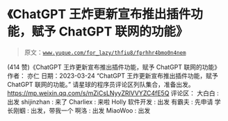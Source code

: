 # 《ChatGPT 王炸更新宣布推出插件功能，赋予 ChatGPT 联网的功能》

> 原文：[`www.yuque.com/for_lazy/thfiu8/fprhhr4bmo0n4nem`](https://www.yuque.com/for_lazy/thfiu8/fprhhr4bmo0n4nem)

<ne-h2 id="73264391" data-lake-id="73264391"><ne-heading-ext><ne-heading-anchor></ne-heading-anchor><ne-heading-fold></ne-heading-fold></ne-heading-ext><ne-heading-content><ne-text id="u7619661b">(414 赞)《ChatGPT 王炸更新宣布推出插件功能，赋予 ChatGPT 联网的功能》</ne-text></ne-heading-content></ne-h2> <ne-p id="uc5942efe" data-lake-id="uc5942efe"><ne-text id="u1041e51a">作者： 亦仁</ne-text></ne-p> <ne-p id="ucd559931" data-lake-id="ucd559931"><ne-text id="u8012cb00">日期：2023-03-24</ne-text></ne-p> <ne-p id="u818b5355" data-lake-id="u818b5355"><ne-text id="u33f82708">“ChatGPT 王炸更新宣布推出插件功能，赋予 ChatGPT 联网的功能。”</ne-text></ne-p> <ne-p id="uba559b91" data-lake-id="uba559b91"><ne-text id="u598235d5">请星球的程序员评论区列队集合，准备出发。</ne-text>[<ne-text id="uf9466c71">https://mp.weixin.qq.com/s/mZiCsLNyyZRlVVYZC4fE5Q</ne-text>](https://mp.weixin.qq.com/s/mZiCsLNyyZRlVVYZC4fE5Q)</ne-p> <ne-hole id="u5b019355" data-lake-id="u5b019355"><ne-card data-card-name="hr" data-card-type="block" id="Fxxjt" data-event-boundary="card"><ne-p id="u470b3b67" data-lake-id="u470b3b67"><ne-text id="u71e9e15f">评论区：</ne-text></ne-p> <ne-p id="u816295d7" data-lake-id="u816295d7"><ne-text id="uafc2953e">大白白 : 出发</ne-text> <ne-text id="u5b8936d3">shijinzhan : 来了</ne-text> <ne-text id="u381e2510">Charliex : 来啦</ne-text> <ne-text id="u51e9dfcf">Holly 软件开发 : 出发</ne-text> <ne-text id="uf05d319a">有霸夫 : 先申请</ne-text> <ne-text id="u0058956e">学长刚蝈 : 出发，带我一个</ne-text> <ne-text id="u15cf8502">啊洛 : 出发</ne-text> <ne-text id="ua652f2e0">MiaoWoo : 出发</ne-text></ne-p></ne-card></ne-hole>